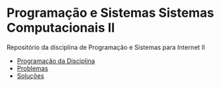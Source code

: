 # Programação e Sistemas Sistemas Computacionais II
Repositório da disciplina de Programação e Sistemas para Internet II

- [Programação da Disciplina](https://numerofobia.notion.site/Programa-o-e-Sistemas-Computacionais-II-6c146ba8572b464ba564e9d32d242617)
- [Problemas](https://github.com/engenharia-de-software-campo-real/programacao_e_sistemas_computacionai_ii/tree/main/2023_02/Problemas) 
- [Soluções]()
